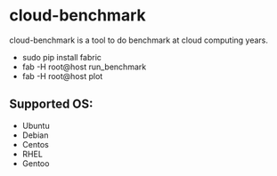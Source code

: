 cloud-benchmark
===============

cloud-benchmark is a tool to do benchmark at cloud computing years.

* sudo pip install fabric
* fab -H root@host run_benchmark
* fab -H root@host plot

## Supported OS:

* Ubuntu
* Debian
* Centos
* RHEL
* Gentoo
